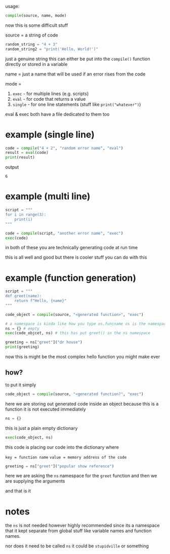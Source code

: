 usage: 
``` python
compile(source, name, mode)
```
now this is some difficult stuff

source = a string of code
``` python 
random_string = "4 + 3"
random_string2 = "print('Hello, World!')"
```
just a genuine string 
this can either be put into the `compile()` function directly or stored in a variable

name = just a name that will be used if an error rises from the code

mode = 
1. `exec` - for multiple lines (e.g. scripts)
2. `eval` - for code that returns a value
3. `single` - for one line statements (stuff like `print("whatever")`)

eval & exec both have a file dedicated to them too 

#  example (single line)

``` python
code = compile("4 + 2", "random error name", "eval")
result = eval(code)
print(result)
```

output

```
6
```

# example (multi line)

``` python
script = """
for i in range(3):
	print(i)
"""

code = compile(script, "another error name", "exec")
exec(code)
```

in both of these you are technically generating code at run time

this is all well and good but there is cooler stuff you can do with this

# example (function generation)

``` python
script = """
def greet(name):
	return f"Hello, {name}"
"""

code_object = compile(source, "<generated function>", "exec")

# a namespace is kinda like how you type os.funcname os is the namespace there
ns = {} # empty 
exec(code_objcet, ns) # this has put greet() in the ns namespace

greeting = ns["greet"]("dr house")
print(greeting)
```

now this is might be the most complex hello function you might make ever

## how?

to put it simply 

``` python
code_object = compile(source, "<generated function?", "exec")
```
here we are storing out generated code inside an object
because this is a function it is not executed immediately 


``` python
ns = {} 
```

this is just a plain empty dictionary 

``` python
exec(code_object, ns)
```

this code is placing our code into the dictionary where

`key = function name`
`value = memory address of the code`

``` python
greeting = ns["greet"]("popular show reference")
```
here we are asking the `ns` namespace for the `greet` function and then we are supplying the arguments


and that is it

# notes

the `ns` is not needed however highly recommended since its a namespace that it kept separate from global stuff like variable names and function names.

nor does it need to be called `ns` it could be `stupidville` or something 
